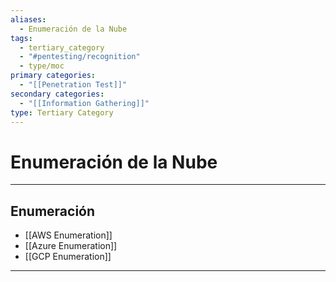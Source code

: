 ```yaml
---
aliases:
  - Enumeración de la Nube
tags:
  - tertiary_category
  - "#pentesting/recognition"
  - type/moc
primary categories:
  - "[[Penetration Test]]"
secondary categories:
  - "[[Information Gathering]]"
type: Tertiary Category
---
```

# Enumeración de la Nube

***

## Enumeración

-  [[AWS Enumeration]]
-  [[Azure Enumeration]]
-  [[GCP Enumeration]]


***
